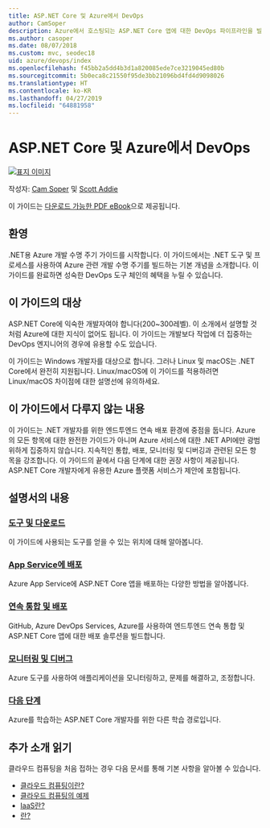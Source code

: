 ```yaml
---
title: ASP.NET Core 및 Azure에서 DevOps
author: CamSoper
description: Azure에서 호스팅되는 ASP.NET Core 앱에 대한 DevOps 파이프라인을 빌드하는 방법에 대한 엔드투엔드 지침을 제공하는 가이드입니다.
ms.author: casoper
ms.date: 08/07/2018
ms.custom: mvc, seodec18
uid: azure/devops/index
ms.openlocfilehash: f45bb2a5dd4b3d1a820085ede7ce3219045ed80b
ms.sourcegitcommit: 5b0eca8c21550f95de3bb21096bd4fd4d9098026
ms.translationtype: HT
ms.contentlocale: ko-KR
ms.lasthandoff: 04/27/2019
ms.locfileid: "64881958"
---
```

# <a name="devops-with-aspnet-core-and-azure"></a>ASP.NET Core 및 Azure에서 DevOps

[![표지 이미지](./media/cover-large.png)](https://aka.ms/devopsbook)

작성자: [Cam Soper](https://twitter.com/camsoper) 및 [Scott Addie](https://twitter.com/scottaddie)

이 가이드는 [다운로드 가능한 PDF eBook](https://aka.ms/devopsbook)으로 제공됩니다.

## <a name="welcome"></a>환영 

.NET용 Azure 개발 수명 주기 가이드를 시작합니다. 이 가이드에서는 .NET 도구 및 프로세스를 사용하여 Azure 관련 개발 수명 주기를 빌드하는 기본 개념을 소개합니다. 이 가이드를 완료하면 성숙한 DevOps 도구 체인의 혜택을 누릴 수 있습니다.

## <a name="who-this-guide-is-for"></a>이 가이드의 대상

ASP.NET Core에 익숙한 개발자여야 합니다(200~300레벨). 이 소개에서 설명할 것처럼 Azure에 대한 지식이 없어도 됩니다. 이 가이드는 개발보다 작업에 더 집중하는 DevOps 엔지니어의 경우에 유용할 수도 있습니다.

이 가이드는 Windows 개발자를 대상으로 합니다. 그러나 Linux 및 macOS는 .NET Core에서 완전히 지원됩니다. Linux/macOS에 이 가이드를 적용하려면 Linux/macOS 차이점에 대한 설명선에 유의하세요.

## <a name="what-this-guide-doesnt-cover"></a>이 가이드에서 다루지 않는 내용

이 가이드는 .NET 개발자를 위한 엔드투엔드 연속 배포 환경에 중점을 둡니다. Azure의 모든 항목에 대한 완전한 가이드가 아니며 Azure 서비스에 대한 .NET API에만 광범위하게 집중하지 않습니다. 지속적인 통합, 배포, 모니터링 및 디버깅과 관련된 모든 항목을 강조합니다. 이 가이드의 끝에서 다음 단계에 대한 권장 사항이 제공됩니다. ASP.NET Core 개발자에게 유용한 Azure 플랫폼 서비스가 제안에 포함됩니다.

## <a name="whats-in-this-guide"></a>설명서의 내용

### <a name="tools-and-downloadsxrefazuredevopstools-and-downloads"></a>[도구 및 다운로드](xref:azure/devops/tools-and-downloads)

이 가이드에 사용되는 도구를 얻을 수 있는 위치에 대해 알아봅니다.

### <a name="deploy-to-app-servicexrefazuredevopsdeploy-to-app-service"></a>[App Service에 배포](xref:azure/devops/deploy-to-app-service)

Azure App Service에 ASP.NET Core 앱을 배포하는 다양한 방법을 알아봅니다.

### <a name="continuous-integration-and-deploymentxrefazuredevopscicd"></a>[연속 통합 및 배포](xref:azure/devops/cicd)

GitHub, Azure DevOps Services, Azure를 사용하여 엔드투엔드 연속 통합 및 ASP.NET Core 앱에 대한 배포 솔루션을 빌드합니다.

### <a name="monitor-and-debugxrefazuredevopsmonitor"></a>[모니터링 및 디버그](xref:azure/devops/monitor)

Azure 도구를 사용하여 애플리케이션을 모니터링하고, 문제를 해결하고, 조정합니다.

### <a name="next-stepsxrefazuredevopsnext-steps"></a>[다음 단계](xref:azure/devops/next-steps)

Azure를 학습하는 ASP.NET Core 개발자를 위한 다른 학습 경로입니다.

## <a name="additional-introductory-reading"></a>추가 소개 읽기

클라우드 컴퓨팅을 처음 접하는 경우 다음 문서를 통해 기본 사항을 알아볼 수 있습니다.

* [클라우드 컴퓨팅이란?](https://azure.microsoft.com/overview/what-is-cloud-computing/)
* [클라우드 컴퓨팅의 예제](https://azure.microsoft.com/overview/examples-of-cloud-computing/)
* [IaaS란?](https://azure.microsoft.com/overview/what-is-iaas/)
* [란?](https://azure.microsoft.com/overview/what-is-paas/)
